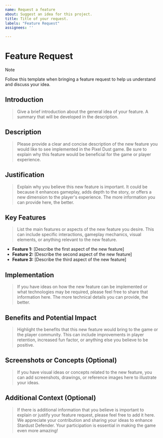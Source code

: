 ```yaml
---
name: Request a feature
about: Suggest an idea for this project.
title: Title of your request.
labels: "Feature Request"
assignees: ''

---
```


# Feature Request

> [!NOTE]  
> Follow this template when bringing a feature request to help us understand and discuss your idea.

## Introduction

> Give a brief introduction about the general idea of your feature. A summary that will be developed in the description.

## Description

> Please provide a clear and concise description of the new feature you would like to see implemented in the Pixel Dust game. Be sure to explain why this feature would be beneficial for the game or player experience.

## Justification

> Explain why you believe this new feature is important. It could be because it enhances gameplay, adds depth to the story, or offers a new dimension to the player's experience. The more information you can provide here, the better.

## Key Features

> List the main features or aspects of the new feature you desire. This can include specific interactions, gameplay mechanics, visual elements, or anything relevant to the new feature.

- **Feature 1:** [Describe the first aspect of the new feature]
- **Feature 2:** [Describe the second aspect of the new feature]
- **Feature 3:** [Describe the third aspect of the new feature]

## Implementation

> If you have ideas on how the new feature can be implemented or what technologies may be required, please feel free to share that information here. The more technical details you can provide, the better.

## Benefits and Potential Impact

> Highlight the benefits that this new feature would bring to the game or the player community. This can include improvements in player retention, increased fun factor, or anything else you believe to be positive.

## Screenshots or Concepts (Optional)

> If you have visual ideas or concepts related to the new feature, you can add screenshots, drawings, or reference images here to illustrate your ideas.

## Additional Context (Optional)

> If there is additional information that you believe is important to explain or justify your feature request, please feel free to add it here.
> We appreciate your contribution and sharing your ideas to enhance Stardust Defender. Your participation is essential in making the game even more amazing!
